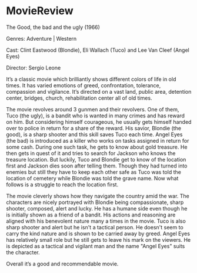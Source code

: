 MovieReview
===========
The Good, the bad and the ugly (1966) 

Genres: Adventure | Western

Cast: Clint Eastwood (Blondie), Eli Wallach (Tuco) and Lee Van Cleef (Angel Eyes)

Director: Sergio Leone

It’s a classic movie which brilliantly shows different colors of life in old times. It has varied emotions of greed, confrontation, tolerance, compassion and vigilance. It’s directed on a vast land, public area, detention center, bridges, church, rehabilitation center all of old times.

The movie revolves around 3 gunmen and their revolvers. One of them, Tuco (the ugly), is a bandit who is wanted in many crimes and has reward on him. But considering himself courageous, he usually gets himself handed over to police in return for a share of the reward. His savior, Blondie (the good), is a sharp shooter and this skill saves Tuco each time. Angel Eyes (the bad) is introduced as a killer who works on tasks assigned in return for some cash. During one such task, he gets to know about gold treasure. He then gets in quest of it and tries to search for Jackson who knows the treasure location. But luckily, Tuco and Blondie get to know of the location first and Jackson dies soon after telling them. Though they had turned into enemies but still they have to keep each other safe as Tuco was told the location of cemetery while Blondie was told the grave name. Now what follows is a struggle to reach the location first.

The movie cleverly shows how they navigate the country amid the war. The characters are nicely portrayed with Blondie being compassionate, sharp shooter, composed, alert and lucky. He has a humane side even though he is initially shown as a friend of a bandit. His actions and reasoning are aligned with his benevolent nature many a times in the movie. Tuco is also sharp shooter and alert but he isn't a tactical person. He doesn't seem to carry the kind nature and is shown to be carried away by greed. Angel Eyes has relatively small role but he still gets to leave his mark on the viewers. He is depicted as a tactical and vigilant man and the name "Angel Eyes" suits the character. 

Overall it’s a good and recommendable movie.

